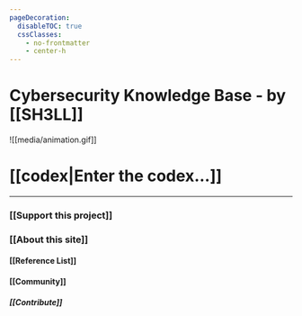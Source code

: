 ```yaml
---
pageDecoration:
  disableTOC: true
  cssClasses:
    - no-frontmatter
    - center-h
---
```

# Cybersecurity Knowledge Base - by [[SH3LL]]
![[media/animation.gif]]
# [[codex|Enter the codex...]]
---
### [[Support this project]]
### [[About this site]]
#### [[Reference List]]
#### [[Community]] 
##### [[Contribute]]